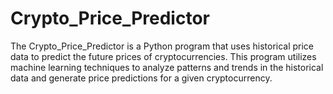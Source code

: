 # Crypto_Price_Predictor

The Crypto_Price_Predictor is a Python program that uses historical price data to predict the future prices of cryptocurrencies. This program utilizes machine learning techniques to analyze patterns and trends in the historical data and generate price predictions for a given cryptocurrency.
